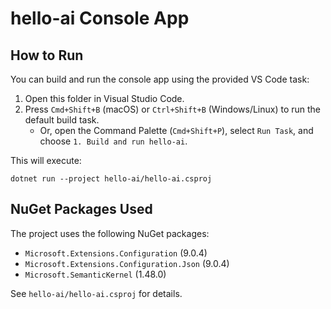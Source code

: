 # hello-ai Console App

## How to Run

You can build and run the console app using the provided VS Code task:

1. Open this folder in Visual Studio Code.
2. Press `Cmd+Shift+B` (macOS) or `Ctrl+Shift+B` (Windows/Linux) to run the default build task.
   - Or, open the Command Palette (`Cmd+Shift+P`), select `Run Task`, and choose `1. Build and run hello-ai`.

This will execute:

```
dotnet run --project hello-ai/hello-ai.csproj
```

## NuGet Packages Used

The project uses the following NuGet packages:

- `Microsoft.Extensions.Configuration` (9.0.4)
- `Microsoft.Extensions.Configuration.Json` (9.0.4)
- `Microsoft.SemanticKernel` (1.48.0)

See `hello-ai/hello-ai.csproj` for details.